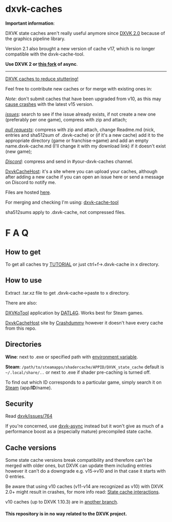 # dxvk-caches 

**Important information**:


DXVK state caches aren't really useful anymore since [DXVK 2.0](https://github.com/doitsujin/dxvk/releases/tag/v2.0) because of the graphics pipeline library.

Version 2.1 also brought a new version of cache v17, which is no longer compatible with the dxvk-cache-tool.

**Use DXVK 2 or [this fork](https://github.com/Sporif/dxvk-async/issues/64#issuecomment-1441560713) of async**.

----
[DXVK caches to reduce stuttering!](https://github.com/doitsujin/dxvk#state-cache)

Feel free to contribute new caches or for merge with existing ones in:

*Note*: don't submit caches that have been upgraded from v10, as this may [cause crashes](https://github.com/doitsujin/dxvk/releases/tag/v2.0) with the latest v15 version.

[_issues_](https://github.com/begin-theadventure/dxvk-caches/issues/): search to see if the issue already exists, if not create a new one (preferably per one game), compress with zip and attach;

[_pull requests_](https://github.com/begin-theadventure/dxvk-caches/pulls): compress with zip and attach, change Readme.md (nick, entries and sha512sum of .dxvk-cache) or (if it's a new cache) add it to the appropriate directory (game or franchise->game) and add an empty name.dxvk-cache.md (I'll change it with my download link) if it doesn't exist (new game);

[_Discord_](https://discord.gg/RsYQ4UPwth): compress and send in #your-dxvk-caches channel.

[DxvkCacheHost](https://dxvkcachehost.codepotatoes.de): it's a site where you can upload your caches, although after adding a new cache if you can open an issue here or send a message on Discord to notify me.

Files are hosted [here](https://sam.nl.tab.digital/s/oZRKz5So2B8gbzY).

For merging and checking I'm using: [dxvk-cache-tool](https://github.com/DarkTigrus/dxvk-cache-tool)

sha512sums apply to .dxvk-cache, not compressed files.

# F A Q
## How to get
To get all caches try [TUTORIAL](https://github.com/begin-theadventure/get-dxvk-caches/blob/main/script/TUTORIAL.md) or just ctrl+f->.dxvk-cache in x directory.
## How to use
Extract .tar.xz file to get .dxvk-cache->paste to x directory.

There are also:

[DXVKoTool](https://github.com/DATL4G/DXVKoTool/releases) application by [DATL4G](https://github.com/DATL4G). Works best for Steam games.

[DxvkCacheHost](https://dxvkcachehost.codepotatoes.de) site by [Crashdummy](https://git.codepotatoes.de/Crashdummy/DxvkCachehost) however it doesn't have every cache from this repo.
## Directories
**Wine**: next to .exe or specified path with [environment variable](https://github.com/doitsujin/dxvk#state-cache).

**Steam**: `/path/to/steamapps/shadercache/APPID/DXVK_state_cache` default is `~/.local/share/..` or next to .exe if shader pre-caching is turned off. 

To find out which ID corresponds to a particular game, simply search it on [Steam](https://store.steampowered.com/search/) (app/**ID**/name).
## Security
Read [dxvk/issues/764](https://github.com/doitsujin/dxvk/issues/764)

If you're concerned, use [dxvk-async](https://github.com/Sporif/dxvk-async) instead but it won't give as much of a performance boost as a (especially mature) precompiled state cache.
## Cache versions
Some state cache versions break compatibility and therefore can't be merged with older ones, but DXVK can update them including entries however it can't do a downgrade e.g. v15->v10 and in that case it starts with 0 entries.

Be aware that using v10 caches (v11-v14 are recognized as v10) with DXVK 2.0+ might result in crashes, for more info read: [State cache interactions](https://github.com/doitsujin/dxvk/releases/tag/v2.0).

v10 caches (up to DXVK 1.10.3) are in [another branch](https://github.com/begin-theadventure/dxvk-caches/tree/v10).

#### This repository is in no way related to the DXVK project.

